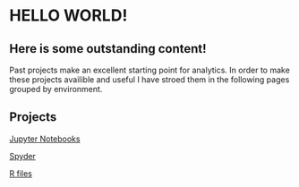 ---
---

# HELLO WORLD!
## Here is some outstanding content! 


Past projects make an excellent starting point for analytics. In order to make these projects availible and useful I have stroed them in the following pages grouped by environment.  

## Projects

[Jupyter Notebooks](/Jupyter/index.md)

[Spyder](/Spyder/index.md)

[R files](/R/index.md)



